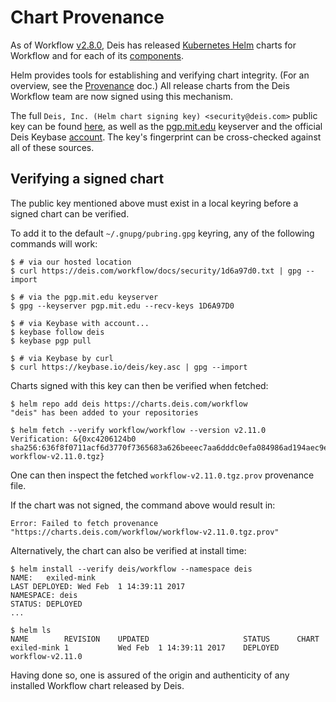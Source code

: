 # Chart Provenance

As of Workflow [v2.8.0](../changelogs/v2.8.0.md), Deis has released [Kubernetes Helm][helm] charts for Workflow
and for each of its [components](../understanding-workflow/components.md).

Helm provides tools for establishing and verifying chart integrity.  (For an overview, see the [Provenance](https://github.com/kubernetes/helm/blob/master/docs/provenance.md) doc.)  All release charts from the Deis Workflow team are now signed using this mechanism.

The full `Deis, Inc. (Helm chart signing key) <security@deis.com>` public key can be found [here](../security/1d6a97d0.txt), as well as the [pgp.mit.edu](http://pgp.mit.edu/pks/lookup?op=vindex&fingerprint=on&search=0x17E526B51D6A97D0) keyserver and the official Deis Keybase [account][deis-keybase].  The key's fingerprint can be cross-checked against all of these sources.

## Verifying a signed chart

The public key mentioned above must exist in a local keyring before a signed chart can be verified.

To add it to the default `~/.gnupg/pubring.gpg` keyring, any of the following commands will work:

```
$ # via our hosted location
$ curl https://deis.com/workflow/docs/security/1d6a97d0.txt | gpg --import

$ # via the pgp.mit.edu keyserver
$ gpg --keyserver pgp.mit.edu --recv-keys 1D6A97D0

$ # via Keybase with account...
$ keybase follow deis
$ keybase pgp pull

$ # via Keybase by curl
$ curl https://keybase.io/deis/key.asc | gpg --import
```

Charts signed with this key can then be verified when fetched:

```
$ helm repo add deis https://charts.deis.com/workflow
"deis" has been added to your repositories

$ helm fetch --verify workflow/workflow --version v2.11.0
Verification: &{0xc4206124b0 sha256:636f8f0711acf6d3770f7365683a626beeec7aa6dddc0efa084986ad194aec9e workflow-v2.11.0.tgz}
```

One can then inspect the fetched `workflow-v2.11.0.tgz.prov` provenance file.

If the chart was not signed, the command above would result in:

```
Error: Failed to fetch provenance "https://charts.deis.com/workflow/workflow-v2.11.0.tgz.prov"
```

Alternatively, the chart can also be verified at install time:

```
$ helm install --verify deis/workflow --namespace deis
NAME:   exiled-mink
LAST DEPLOYED: Wed Feb  1 14:39:11 2017
NAMESPACE: deis
STATUS: DEPLOYED
...

$ helm ls
NAME       	REVISION	UPDATED                 	STATUS  	CHART
exiled-mink	1       	Wed Feb  1 14:39:11 2017	DEPLOYED	workflow-v2.11.0
```

Having done so, one is assured of the origin and authenticity of any installed Workflow chart released by Deis.

[helm]: https://github.com/kubernetes/helm/blob/master/docs/install.md
[deis-keybase]: https://keybase.io/deis
